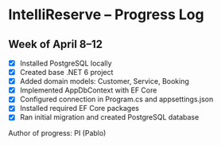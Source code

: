 # IntelliReserve – Progress Log

## Week of April 8–12

- [x] Installed PostgreSQL locally
- [x] Created base .NET 6 project
- [x] Added domain models: Customer, Service, Booking
- [x] Implemented AppDbContext with EF Core
- [x] Configured connection in Program.cs and appsettings.json
- [x] Installed required EF Core packages
- [x] Ran initial migration and created PostgreSQL database

Author of progress: PI (Pablo)

